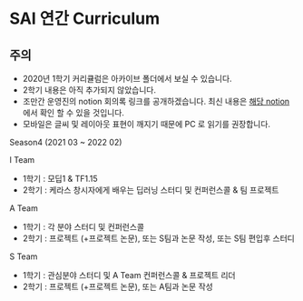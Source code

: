 # SAI 연간 Curriculum

## 주의
- 2020년 1학기 커리큘럼은 아카이브 폴더에서 보실 수 있습니다.
- 2학기 내용은 아직 추가되지 않았습니다.
- 조만간 운영진의 notion 회의록 링크를 공개하겠습니다. 최신 내용은 [해당 notion](https://www.notion.so/SAI-Sejong-Artificial-Intelligence-488d443cf680432ba43878b43521d204) 에서 확인 할 수 있을 것입니다.
- 모바일은 글씨 및 레이아웃 표현이 깨지기 때문에 PC 로 읽기를 권장합니다.

Season4 (2021 03 ~ 2022 02)

I Team 
- 1학기 : 모딥1 & TF1.15
- 2학기 : 케라스 창시자에게 배우는 딥러닝 스터디 및 컨퍼런스콜 & 팀 프로젝트

A Team 
- 1학기 : 각 분야 스터디 및 컨퍼런스콜 
- 2학기 : 프로젝트 (+프로젝트 논문), 또는 S팀과 논문 작성, 또는 S팀 편입후 스터디

S Team
- 1학기 : 관심분야 스터디 및 A Team 컨퍼런스콜 & 프로젝트 리더
- 2학기 : 프로젝트 (+프로젝트 논문), 또는 A팀과 논문 작성
